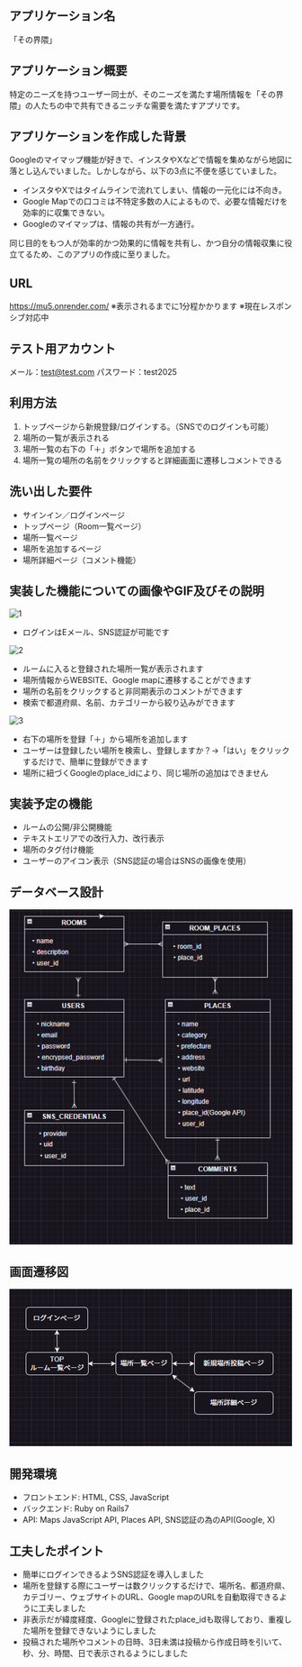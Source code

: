 ## アプリケーション名
「その界隈」
## アプリケーション概要
特定のニーズを持つユーザー同士が、そのニーズを満たす場所情報を「その界隈」の人たちの中で共有できるニッチな需要を満たすアプリです。
## アプリケーションを作成した背景
Googleのマイマップ機能が好きで、インスタやXなどで情報を集めながら地図に落とし込んでいました。しかしながら、以下の3点に不便を感じていました。

- インスタやXではタイムラインで流れてしまい、情報の一元化には不向き。
- Google Mapでの口コミは不特定多数の人によるもので、必要な情報だけを効率的に収集できない。
- Googleのマイマップは、情報の共有が一方通行。

同じ目的をもつ人が効率的かつ効果的に情報を共有し、かつ自分の情報収集に役立てるため、このアプリの作成に至りました。
## URL
https://mu5.onrender.com/
※表示されるまでに1分程かかります
※現在レスポンシブ対応中
## テスト用アカウント
メール：test@test.com
パスワード：test2025
## 利用方法
1. トップページから新規登録/ログインする。（SNSでのログインも可能）
2. 場所の一覧が表示される
3. 場所一覧の右下の「＋」ボタンで場所を追加する
4. 場所一覧の場所の名前をクリックすると詳細画面に遷移しコメントできる
## 洗い出した要件
- サインイン／ログインページ
- トップページ（Room一覧ページ）
- 場所一覧ページ
- 場所を追加するページ
- 場所詳細ページ（コメント機能）

## 実装した機能についての画像やGIF及びその説明
![1](https://github.com/user-attachments/assets/fcaa6bf2-2ccc-4909-a591-37d448fca6f0)
- ログインはEメール、SNS認証が可能です
  
![2](https://github.com/user-attachments/assets/db049455-77d6-4ca9-9fff-b75c92d91778)
- ルームに入ると登録された場所一覧が表示されます
- 場所情報からWEBSITE、Google mapに遷移することができます
- 場所の名前をクリックすると非同期表示のコメントができます
- 検索で都道府県、名前、カテゴリーから絞り込みができます
  
![3](https://github.com/user-attachments/assets/e3877b26-e0c3-4fda-9b29-f4f04b0d1d66)
- 右下の場所を登録「＋」から場所を追加します
- ユーザーは登録したい場所を検索し、登録しますか？→「はい」をクリックするだけで、簡単に登録ができます
- 場所に紐づくGoogleのplace_idにより、同じ場所の追加はできません
## 実装予定の機能
- ルームの公開/非公開機能
- テキストエリアでの改行入力、改行表示
- 場所のタグ付け機能
- ユーザーのアイコン表示（SNS認証の場合はSNSの画像を使用）

## データベース設計
![alt text](image-1.png)
## 画面遷移図
![alt text](image-2.png)
## 開発環境
- フロントエンド: HTML, CSS, JavaScript
- バックエンド: Ruby on Rails7
- API: Maps JavaScript API, Places API, SNS認証の為のAPI(Google, X)
## 工夫したポイント
- 簡単にログインできるようSNS認証を導入しました
- 場所を登録する際にユーザーは数クリックするだけで、場所名、都道府県、カテゴリー、ウェブサイトのURL、Google mapのURLを自動取得できるように工夫しました
- 非表示だが緯度経度、Googleに登録されたplace_idも取得しており、重複した場所を登録できないようにしました
- 投稿された場所やコメントの日時、3日未満は投稿から作成日時を引いて、秒、分、時間、日で表示されるようにしました

